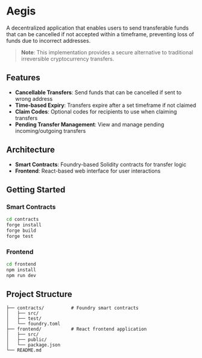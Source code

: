 # Aegis

A decentralized application that enables users to send transferable funds that can be cancelled if not accepted within a timeframe, preventing loss of funds due to incorrect addresses.

> **Note**: This implementation provides a secure alternative to traditional irreversible cryptocurrency transfers.

## Features

- **Cancellable Transfers**: Send funds that can be cancelled if sent to wrong address
- **Time-based Expiry**: Transfers expire after a set timeframe if not claimed
- **Claim Codes**: Optional codes for recipients to use when claiming transfers
- **Pending Transfer Management**: View and manage pending incoming/outgoing transfers

## Architecture

- **Smart Contracts**: Foundry-based Solidity contracts for transfer logic
- **Frontend**: React-based web interface for user interactions

## Getting Started

### Smart Contracts

```bash
cd contracts
forge install
forge build
forge test
```

### Frontend

```bash
cd frontend
npm install
npm run dev
```

## Project Structure

```
├── contracts/          # Foundry smart contracts
│   ├── src/
│   ├── test/
│   └── foundry.toml
├── frontend/           # React frontend application
│   ├── src/
│   ├── public/
│   └── package.json
└── README.md
```
